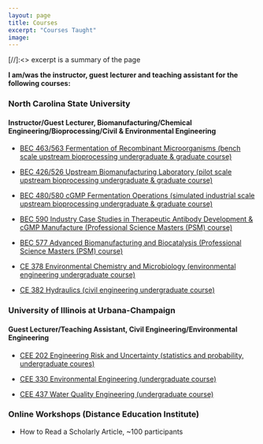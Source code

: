```yaml
---
layout: page
title: Courses
excerpt: "Courses Taught"
image:
---
```

[//]:<> excerpt is a summary of the page

__I am/was the instructor, guest lecturer and teaching assistant for the following courses:__

### North Carolina State University

#### Instructor/Guest Lecturer, Biomanufacturing/Chemical Engineering/Bioprocessing/Civil & Environmental Engineering

* [BEC 463/563 Fermentation of Recombinant Microorganisms (bench scale upstream bioprocessing undergraduate & graduate course)](http://www.btec.ncsu.edu/academic/courses/bec463.php)

* [BEC 426/526 Upstream Biomanufacturing Laboratory (pilot scale upstream bioprocessing undergraduate & graduate course)](http://www.btec.ncsu.edu/academic/courses/bec426.php)

* [BEC 480/580 cGMP Fermentation Operations (simulated industrial scale upstream bioprocessing undergraduate & graduate course)](http://www.btec.ncsu.edu/academic/courses/bec480.php)

* [BEC 590 Industry Case Studies in Therapeutic Antibody Development & cGMP Manufacture (Professional Science Masters (PSM) course)](http://www.btec.ncsu.edu/academic/courses/bec590.php)

* [BEC 577 Advanced Biomanufacturing and Biocatalysis (Professional Science Masters (PSM) course)](https://www.btec.ncsu.edu/academic/courses/bec577.php)

* [CE 378 Environmental Chemistry and Microbiology (environmental engineering undergraduate course)](http://catalog.ncsu.edu/undergraduate/coursedescriptions/ce/)

* [CE 382 Hydraulics (civil engineering undergraduate course)](http://catalog.ncsu.edu/undergraduate/coursedescriptions/ce/)

### University of Illinois at Urbana-Champaign

#### Guest Lecturer/Teaching Assistant, Civil Engineering/Environmental Engineering

* [CEE 202 Engineering Risk and Uncertainty (statistics and probability, undergraduate coures)](http://catalog.illinois.edu/courses-of-instruction/cee/)

* [CEE 330 Environmental Engineering (undergraduate course)](http://catalog.illinois.edu/courses-of-instruction/cee/)

* [CEE 437 Water Quality Engineering (undergraduate course)](http://catalog.illinois.edu/courses-of-instruction/cee/)

### Online Workshops (Distance Education Institute)
* How to Read a Scholarly Article, ~100 participants
